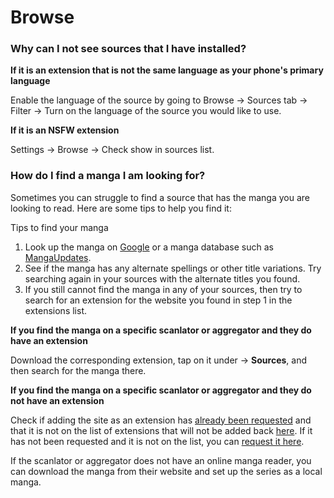 # Browse

### **Why can I not see sources that I have installed?**

**If it is an extension that is not the same language as your phone's primary language**

Enable the language of the source by going to Browse → Sources tab → Filter → Turn on the language of the source you would like to use.

**If it is an NSFW extension**

Settings → Browse → Check show in sources list.

### **How do I find a manga I am looking for?**

Sometimes you can struggle to find a source that has the manga you are looking to read. Here are some tips to help you find it:&#x20;

Tips to find your manga

1. Look up the manga on [Google](https://google.com/) or a manga database such as [MangaUpdates](https://www.mangaupdates.com/).
2. See if the manga has any alternate spellings or other title variations. Try searching again in your sources with the alternate titles you found.
3. If you still cannot find the manga in any of your sources, then try to search for an extension for the website you found in step 1 in the extensions list.

**If you find the manga on a specific scanlator or aggregator and they do have an extension**

Download the corresponding extension, tap on it under → **Sources**, and then search for the manga there.

**If you find the manga on a specific scanlator or aggregator and they do not have an extension**

Check if adding the site as an extension has [already been requested](https://github.com/tachiyomiorg/tachiyomi-extensions/issues) and that it is not on the list of extensions that will not be added back [here](https://github.com/tachiyomiorg/tachiyomi-extensions/issues/3475). If it has not been requested and it is not on the list, you can [request it here](https://github.com/tachiyomiorg/tachiyomi-extensions/issues/new/choose).

If the scanlator or aggregator does not have an online manga reader, you can download the manga from their website and set up the series as a local manga.
